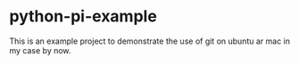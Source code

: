 # python-pi-example
This is an example project to demonstrate the use of git on ubuntu ar mac in my case by now.
